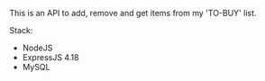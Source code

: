 This is an API to add, remove and get items from my 'TO-BUY' list.

Stack:

- NodeJS
- ExpressJS 4.18
- MySQL
